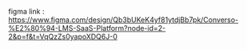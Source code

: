 figma link : https://www.figma.com/design/Qb3bUKeK4yf81ytdjBb7pk/Converso-%E2%80%94-LMS-SaaS-Platform?node-id=2-2&p=f&t=VqQzZs0yapoXDQ6J-0